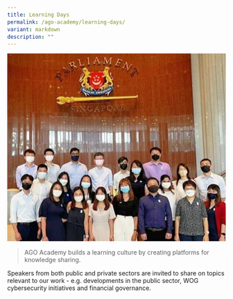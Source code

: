 ```yaml
---
title: Learning Days
permalink: /ago-academy/learning-days/
variant: markdown
description: ""
---
```

![](/images/website_learning_resized_.jpg)

> AGO Academy builds a learning culture by creating platforms for knowledge sharing. 

Speakers from both public and private sectors are invited to share on topics relevant to our work - e.g. developments in the public sector, WOG cybersecurity initiatives and financial governance.